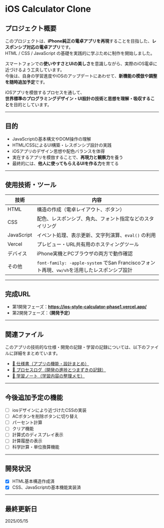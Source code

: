 # iOS Calculator Clone

## プロジェクト概要

このプロジェクトは、**iPhone純正の電卓アプリを再現**することを目指した、**レスポンシブ対応の電卓アプリ**です。  
HTML / CSS / JavaScript の基礎を実践的に学ぶために制作を開始しました。

スマートフォンでの**使いやすさとUIの美しさ**を意識しながら、実際のiOS電卓に近づけるよう工夫しています。  
今後は、自身の学習進度やiOSのアップデートにあわせて、**新機能の模倣や調整を随時追加予定**です。

iOSアプリを模倣するプロセスを通して、  
**世界標準のプログラミングデザイン・UI設計の技術と思想を理解・吸収すること**を目的としています。

---

## 目的

- JavaScriptの基本構文やDOM操作の理解
- HTML/CSSによるUI構築・レスポンシブ設計の実践
- iOSアプリのデザイン思想や配色バランスを体得
- 実在するアプリを模倣することで、**再現力と観察力**を養う
- 最終的には、**他人に使ってもらえるUIを作る力**を育てる

---

## 使用技術・ツール

| 技術 | 内容 |
|------|------|
| HTML | 構造の作成（電卓レイアウト、ボタン） |
| CSS  | 配色、レスポンシブ、角丸、フォント指定などのスタイリング |
| JavaScript | イベント処理、表示更新、文字列演算、`eval()` の利用 |
| Vercel | プレビュー・URL共有用のホスティングツール |
| デバイス | iPhone実機とPCブラウザの両方で動作確認 |
| その他 | `font-family: -apple-system` でSan Franciscoフォント再現、`vw/vh`を活用したレスポンシブ設計 |

---

## 完成URL

- 第1開発フェーズ：**https://ios-style-calculator-phase1.vercel.app/**
- 第2開発フェーズ：**（開発予定）**

---

## 関連ファイル

このアプリの技術的な仕様・開発の記録・学習の記録については、以下のファイルに詳細をまとめています。

- [📄 仕様書（アプリの機能・設計まとめ）](SPEC.md)
- [📄 プロセスログ（開発の進捗とつまずきの記録）](PROSES_LOG.md)
- [📄 学習ノート（学習内容の整理メモ）](STUDY＿MEMO.md)

---

## 今後追加予定の機能
- [ ] iosデザインにより近づけたCSSの実装
- [ ] ACボタンを削除ボタンに切り替え
- [ ] パーセント計算
- [ ] クリア機能
- [ ] 計算式のディスプレイ表示
- [ ] 計算履歴の表示
- [ ] 科学計算・単位換算機能

---

## 開発状況

- [x] HTML基本構造作成済
- [x] CSS、JavaScriptの基本機能実装済

---

## 最終更新日

2025/05/15
